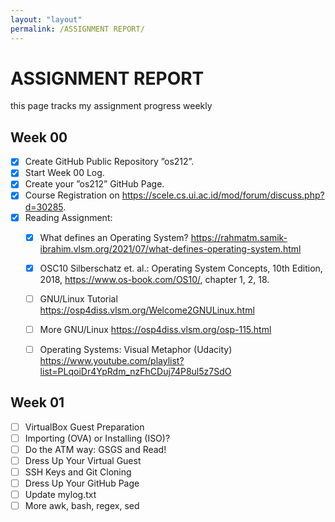 ```yaml
---
layout: "layout"
permalink: /ASSIGNMENT REPORT/
---
```


# ASSIGNMENT REPORT
this page tracks my assignment progress weekly

## Week 00
- [x] Create GitHub Public Repository ”os212”.  
- [x] Start Week 00 Log.
- [x] Create your ”os212” GitHub Page.
- [x] Course Registration on https://scele.cs.ui.ac.id/mod/forum/discuss.php?d=30285.
- [x] Reading Assignment:
    - [x] What defines an Operating System? https://rahmatm.samik-ibrahim.vlsm.org/2021/07/what-defines-operating-system.html

    - [x] OSC10 Silberschatz et. al.: Operating System Concepts, 10th Edition, 2018, https://www.os-book.com/OS10/, chapter 1, 2, 18.

    - [ ] GNU/Linux Tutorial https://osp4diss.vlsm.org/Welcome2GNULinux.html 

    - [ ] More GNU/Linux https://osp4diss.vlsm.org/osp-115.html

    - [ ] Operating Systems: Visual Metaphor (Udacity) https://www.youtube.com/playlist?list=PLqoiDr4YpRdm_nzFhCDuj74P8ul5z7SdO



## Week 01
- [ ] VirtualBox Guest Preparation
- [ ] Importing (OVA) or Installing (ISO)?
- [ ] Do the ATM way: GSGS and Read!
- [ ] Dress Up Your Virtual Guest
- [ ] SSH Keys and Git Cloning
- [ ] Dress Up Your GitHub Page
- [ ] Update mylog.txt
- [ ] More awk, bash, regex, sed